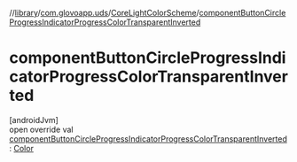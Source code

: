 //[library](../../../index.md)/[com.glovoapp.uds](../index.md)/[CoreLightColorScheme](index.md)/[componentButtonCircleProgressIndicatorProgressColorTransparentInverted](component-button-circle-progress-indicator-progress-color-transparent-inverted.md)

# componentButtonCircleProgressIndicatorProgressColorTransparentInverted

[androidJvm]\
open override val [componentButtonCircleProgressIndicatorProgressColorTransparentInverted](component-button-circle-progress-indicator-progress-color-transparent-inverted.md): [Color](https://developer.android.com/reference/kotlin/androidx/compose/ui/graphics/Color.html)
